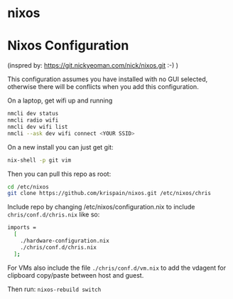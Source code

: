 # nixos
# Nixos Configuration

(inspred by: https://git.nickyeoman.com/nick/nixos.git :-) )

This configuration assumes you have installed with no GUI selected, otherwise there will be conflicts when you add this configuration.

On a laptop, get wifi up and running
```bash
nmcli dev status
nmcli radio wifi
nmcli dev wifi list
nmcli --ask dev wifi connect <YOUR SSID>
```

On a new install you can just get git:

```bash
nix-shell -p git vim
```

Then you can pull this repo as root:

```bash
cd /etc/nixos
git clone https://github.com/krispain/nixos.git /etc/nixos/chris
```

Include repo by changing /etc/nixos/configuration.nix to include ```chris/conf.d/chris.nix``` like so:
```bash
imports = 
  [
    ./hardware-configuration.nix
    ./chris/conf.d/chris.nix
  ];
```

For VMs also include the file
```./chris/conf.d/vm.nix``` 
to add the vdagent for clipboard copy/paste between host and guest.

Then run:
```nixos-rebuild switch```


